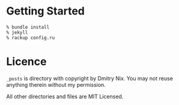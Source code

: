# Getting Started

    % bundle install
    % jekyll
    % rackup config.ru

# Licence

`_posts` is directory with copyright by Dmitry Nix. You may not reuse
anything therein without my permission.

All other directories and files are MIT Licensed.
